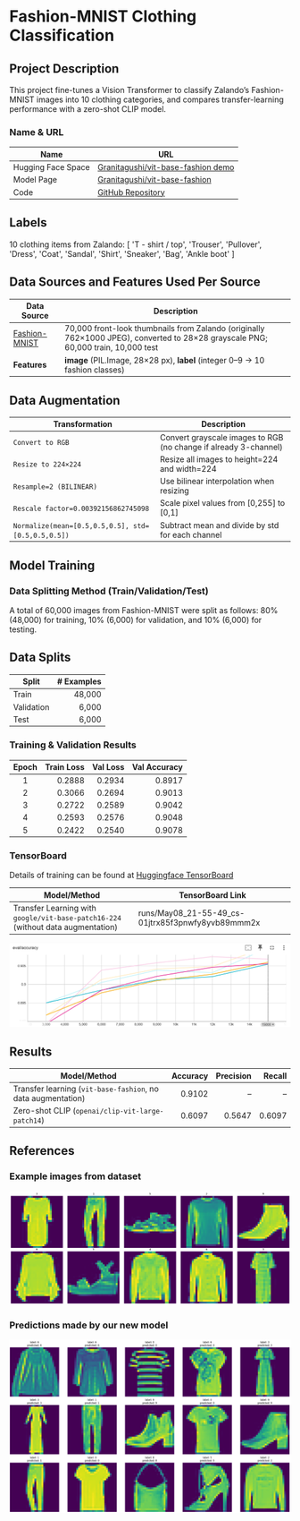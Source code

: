 # Fashion-MNIST Clothing Classification

## Project Description
This project fine-tunes a Vision Transformer to classify Zalando’s Fashion-MNIST images into 10 clothing categories, and compares transfer-learning performance with a zero-shot CLIP model.

### Name & URL
| Name                   | URL                                                                                 |
|------------------------|-------------------------------------------------------------------------------------|
| Hugging Face Space     | [Granitagushi/vit-base-fashion demo](https://huggingface.co/spaces/Granitagushi/Clothing_Detector) |
| Model Page             | [Granitagushi/vit-base-fashion](https://huggingface.co/Granitagushi/vit-base-fashion) |
| Code                   | [GitHub Repository](https://github.com/granitagushi/AI_Project_fashion)                                               |

## Labels
10 clothing items from Zalando:
[
    'T - shirt / top', 'Trouser', 'Pullover', 'Dress', 'Coat',
    'Sandal', 'Shirt', 'Sneaker', 'Bag', 'Ankle boot'
]


## Data Sources and Features Used Per Source

| Data Source                                                                                  | Description                                                                                                         |
|----------------------------------------------------------------------------------------------|---------------------------------------------------------------------------------------------------------------------|
| [Fashion-MNIST](https://huggingface.co/datasets/zalando-datasets/fashion_mnist)               | 70,000 front-look thumbnails from Zalando (originally 762×1000 JPEG), converted to 28×28 grayscale PNG; 60,000 train, 10,000 test |
| **Features**                                                                                 | **image** (PIL.Image, 28×28 px), **label** (integer 0–9 → 10 fashion classes)                                       |

## Data Augmentation

| Transformation                                            | Description                                                                             |
|-----------------------------------------------------------|-----------------------------------------------------------------------------------------|
| `Convert to RGB`                                          | Convert grayscale images to RGB (no change if already 3-channel)                        |
| `Resize to 224×224`                                       | Resize all images to height=224 and width=224                                           |
| `Resample=2 (BILINEAR)`                                   | Use bilinear interpolation when resizing                                                 |
| `Rescale factor=0.00392156862745098`                      | Scale pixel values from [0,255] to [0,1]                                                |
| `Normalize(mean=[0.5,0.5,0.5], std=[0.5,0.5,0.5])`        | Subtract mean and divide by std for each channel                                        |


## Model Training

### Data Splitting Method (Train/Validation/Test)
A total of 60,000 images from Fashion-MNIST were split as follows: 80% (48,000) for training, 10% (6,000) for validation, and 10% (6,000) for testing.

## Data Splits
| Split      | # Examples |
|------------|-----------:|
| Train      |     48,000 |
| Validation |      6,000 |
| Test       |      6,000 |


### Training & Validation Results
| Epoch | Train Loss | Val Loss | Val Accuracy |
|:-----:|-----------:|---------:|-------------:|
| 1     |     0.2888 |   0.2934 |       0.8917 |
| 2     |     0.3066 |   0.2694 |       0.9013 |
| 3     |     0.2722 |   0.2589 |       0.9042 |
| 4     |     0.2593 |   0.2576 |       0.9048 |
| 5     |     0.2422 |   0.2540 |       0.9078 |

### TensorBoard

Details of training can be found at [Huggingface TensorBoard](https://huggingface.co/Granitagushi/vit-base-fashion/tensorboard)

| Model/Method                                                         | TensorBoard Link                                      |
|----------------------------------------------------------------------|------------------------------------------------------|
| Transfer Learning with `google/vit-base-patch16-224` (without data augmentation) | runs/May08_21-55-49_cs-01jtrx85f3pnwfy8yvb89mmm2x                    |                   |

![alt text](doc/eval_accuracy.png)


## Results

| Model/Method                                                      | Accuracy | Precision | Recall  |
|-------------------------------------------------------------------|---------:|----------:|--------:|
| Transfer learning (`vit-base-fashion`, no data augmentation)      |   0.9102 |      –    |     –   |
| Zero-shot CLIP (`openai/clip-vit-large-patch14`)                  |   0.6097 |   0.5647  |  0.6097 |


## References 

### Example images from dataset
![Sample Prediction (Transfer Learning)](doc/sample_prediction_transferlearning.png)

### Predictions made by our new model
![Predictions made by our new model(Transfer Learning)](doc/predictions_made_byournewmodel.png)